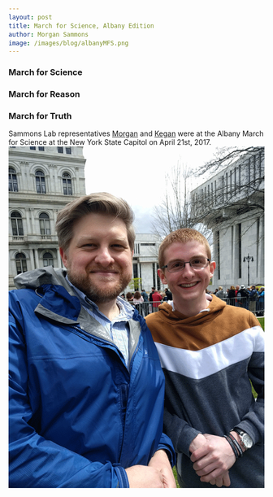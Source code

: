 ```yaml
---
layout: post
title: March for Science, Albany Edition
author: Morgan Sammons
image: /images/blog/albanyMFS.png
---
```


### March for Science
### March for Reason
### March for Truth

Sammons Lab representatives [Morgan](/team/morgan-sammons/) and [Kegan](/team/kegan-shreffler/) were at the Albany March for Science at the New York State Capitol on April 21st, 2017. 
![March for Science Picture](/images/blog/MFS_MS_KS_042017.png) 